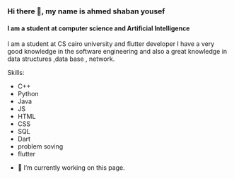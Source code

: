 ### Hi there 👋, my name is ahmed shaban yousef
#### I am a student at computer science and Artificial Intelligence  
I am a student at CS cairo university and flutter developer 
I have a very good knowledge in the software engineering and also a great knowledge in data structures ,data base , network.


Skills: 
* C++
* Python
* Java
* JS
* HTML
* CSS
* SQL
* Dart
* problem soving
* flutter


- 🔭 I’m currently working on this page. 




